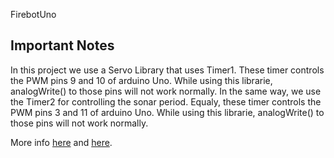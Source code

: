 FirebotUno

## Important Notes

In this project we use a Servo Library that uses Timer1. These timer controls the PWM pins 9 and 10 of arduino Uno. While using this librarie, analogWrite() to those pins will not work normally. 
In the same way, we use the Timer2 for controlling the sonar period. Equaly, these timer controls the PWM pins 3 and 11 of arduino Uno. While using this librarie, analogWrite() to those pins will not work normally.

More info [here](https://www.pjrc.com/teensy/td_libs_TimerOne.html) and [here](https://forum.arduino.cc/index.php?topic=328094.0).

